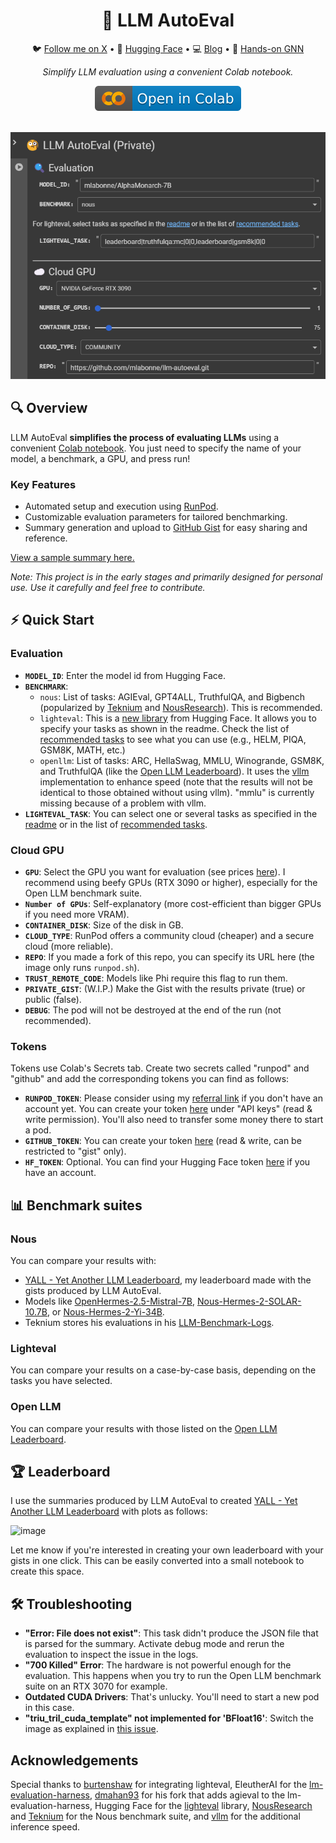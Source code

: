 <div align="center">
  <h1>🧐 LLM AutoEval</h1>
  <p>
    🐦 <a href="https://twitter.com/maximelabonne">Follow me on X</a> • 
    🤗 <a href="https://huggingface.co/mlabonne">Hugging Face</a> • 
    💻 <a href="https://mlabonne.github.io/blog">Blog</a> • 
    📙 <a href="https://github.com/PacktPublishing/Hands-On-Graph-Neural-Networks-Using-Python">Hands-on GNN</a>
  </p>
   <p><em>Simplify LLM evaluation using a convenient Colab notebook.</em></p>
   <a href="https://colab.research.google.com/drive/1Igs3WZuXAIv9X0vwqiE90QlEPys8e8Oa?usp=sharing"><img src="img/colab.svg" alt="Open In Colab"></a></center>
</div>
<br/>

<p align="center">
<img src='img/llmautoeval.png'>
</p>

## 🔍 Overview

LLM AutoEval **simplifies the process of evaluating LLMs** using a convenient [Colab notebook](https://colab.research.google.com/drive/164LsJ5mfCaaBrWhP6eHWJyy9jRmaJZ7l?usp=sharing). You just need to specify the name of your model, a benchmark, a GPU, and press run!

### Key Features

* Automated setup and execution using [RunPod](https://runpod.io?ref=9nvk2srl).
* Customizable evaluation parameters for tailored benchmarking.
* Summary generation and upload to [GitHub Gist](https://gist.github.com/) for easy sharing and reference.

[View a sample summary here.](https://gist.github.com/burtenshaw/f142c5e52187fe50ab8df9be0687944c)

*Note: This project is in the early stages and primarily designed for personal use. Use it carefully and feel free to contribute.*

## ⚡ Quick Start

### Evaluation

* **`MODEL_ID`**: Enter the model id from Hugging Face.
* **`BENCHMARK`**: 
    * `nous`: List of tasks: AGIEval, GPT4ALL, TruthfulQA, and Bigbench (popularized by [Teknium](https://github.com/teknium1) and [NousResearch](https://github.com/NousResearch)). This is recommended.
    * `lighteval`: This is a [new library](https://github.com/huggingface/lighteval) from Hugging Face. It allows you to specify your tasks as shown in the readme. Check the list of [recommended tasks](https://github.com/huggingface/lighteval/blob/main/tasks_examples/recommended_set.txt) to see what you can use (e.g., HELM, PIQA, GSM8K, MATH, etc.)
    * `openllm`: List of tasks: ARC, HellaSwag, MMLU, Winogrande, GSM8K, and TruthfulQA (like the [Open LLM Leaderboard](https://huggingface.co/spaces/HuggingFaceH4/open_llm_leaderboard)). It uses the [vllm](https://docs.vllm.ai/) implementation to enhance speed (note that the results will not be identical to those obtained without using vllm). "mmlu" is currently missing because of a problem with vllm.
* **`LIGHTEVAL_TASK`**: You can select one or several tasks as specified in the [readme](https://github.com/huggingface/lighteval?tab=readme-ov-file#usage) or in the list of [recommended tasks](https://github.com/huggingface/lighteval/blob/main/tasks_examples/recommended_set.txt).

### Cloud GPU

* **`GPU`**: Select the GPU you want for evaluation (see prices [here](https://www.runpod.io/console/gpu-cloud)). I recommend using beefy GPUs (RTX 3090 or higher), especially for the Open LLM benchmark suite.
* **`Number of GPUs`**: Self-explanatory (more cost-efficient than bigger GPUs if you need more VRAM).
* **`CONTAINER_DISK`**: Size of the disk in GB.
* **`CLOUD_TYPE`**: RunPod offers a community cloud (cheaper) and a secure cloud (more reliable).
* **`REPO`**: If you made a fork of this repo, you can specify its URL here (the image only runs `runpod.sh`).
* **`TRUST_REMOTE_CODE`**: Models like Phi require this flag to run them.
* **`PRIVATE_GIST`**: (W.I.P.) Make the Gist with the results private (true) or public (false).
* **`DEBUG`**: The pod will not be destroyed at the end of the run (not recommended).

### Tokens

Tokens use Colab's Secrets tab. Create two secrets called "runpod" and "github" and add the corresponding tokens you can find as follows:

* **`RUNPOD_TOKEN`**: Please consider using my [referral link](https://runpod.io?ref=9nvk2srl) if you don't have an account yet. You can create your token [here](https://www.runpod.io/console/user/settings) under "API keys" (read & write permission). You'll also need to transfer some money there to start a pod.
* **`GITHUB_TOKEN`**: You can create your token [here](https://github.com/settings/tokens) (read & write, can be restricted to "gist" only).
* **`HF_TOKEN`**: Optional. You can find your Hugging Face token [here](https://huggingface.co/settings/tokens) if you have an account.

## 📊 Benchmark suites

### Nous

You can compare your results with:
* [YALL - Yet Another LLM Leaderboard](https://huggingface.co/spaces/mlabonne/Yet_Another_LLM_Leaderboard), my leaderboard made with the gists produced by LLM AutoEval.
* Models like [OpenHermes-2.5-Mistral-7B](https://huggingface.co/teknium/OpenHermes-2.5-Mistral-7B#benchmark-results), [Nous-Hermes-2-SOLAR-10.7B](https://huggingface.co/NousResearch/Nous-Hermes-2-SOLAR-10.7B), or [Nous-Hermes-2-Yi-34B](https://huggingface.co/NousResearch/Nous-Hermes-2-Yi-34B). 
* Teknium stores his evaluations in his [LLM-Benchmark-Logs](https://github.com/teknium1/LLM-Benchmark-Logs).

### Lighteval

You can compare your results on a case-by-case basis, depending on the tasks you have selected.

### Open LLM

You can compare your results with those listed on the [Open LLM Leaderboard](https://huggingface.co/spaces/HuggingFaceH4/open_llm_leaderboard).

## 🏆 Leaderboard

I use the summaries produced by LLM AutoEval to created [YALL - Yet Another LLM Leaderboard](https://huggingface.co/spaces/mlabonne/Yet_Another_LLM_Leaderboard) with plots as follows:

![image](https://github.com/mlabonne/llm-autoeval/assets/81252890/a9a7e24a-ee29-4c8f-b587-4549d16bf142)

Let me know if you're interested in creating your own leaderboard with your gists in one click. This can be easily converted into a small notebook to create this space.

## 🛠️ Troubleshooting

* **"Error: File does not exist"**: This task didn't produce the JSON file that is parsed for the summary. Activate debug mode and rerun the evaluation to inspect the issue in the logs.
* **"700 Killed" Error**: The hardware is not powerful enough for the evaluation. This happens when you try to run the Open LLM benchmark suite on an RTX 3070 for example.
* **Outdated CUDA Drivers**: That's unlucky. You'll need to start a new pod in this case.
* **"triu_tril_cuda_template" not implemented for 'BFloat16'**: Switch the image as explained in [this issue](https://github.com/mlabonne/llm-autoeval/issues/22).

## Acknowledgements



Special thanks to [burtenshaw](https://github.com/burtenshaw) for integrating lighteval, EleutherAI for the [lm-evaluation-harness](https://github.com/EleutherAI/lm-evaluation-harness), [dmahan93](https://github.com/dmahan93) for his fork that adds agieval to the lm-evaluation-harness, Hugging Face for the [lighteval](https://github.com/huggingface/lighteval) library, [NousResearch](https://github.com/NousResearch) and [Teknium](https://github.com/teknium1) for the Nous benchmark suite, and 
[vllm](https://docs.vllm.ai/) for the additional inference speed. 
